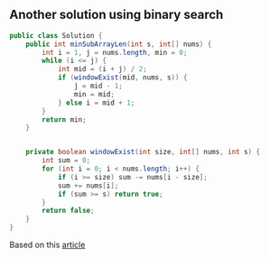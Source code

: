 ## Another solution using binary search
```java
public class Solution {
    public int minSubArrayLen(int s, int[] nums) {
        int i = 1, j = nums.length, min = 0;
        while (i <= j) {
            int mid = (i + j) / 2;
            if (windowExist(mid, nums, s)) {
                j = mid - 1;
                min = mid;
            } else i = mid + 1;
        }
        return min;
    }


    private boolean windowExist(int size, int[] nums, int s) {
        int sum = 0;
        for (int i = 0; i < nums.length; i++) {
            if (i >= size) sum -= nums[i - size];
            sum += nums[i];
            if (sum >= s) return true;
        }
        return false;
    }
}
```
Based on this [article](https://discuss.leetcode.com/topic/26814/o-n-o-nlogn-solutions-both-o-1-space)

